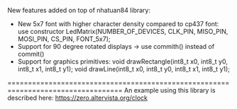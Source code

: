 New features added on top of nhatuan84 library:
- New 5x7 font with higher character density compared to cp437 font: use constructor LedMatrix(NUMBER_OF_DEVICES, CLK_PIN, MISO_PIN, MOSI_PIN, CS_PIN, FONT_5x7);
- Support for 90 degree rotated displays -> use commith() instead of commit()
- Support for graphics primitives:
    void drawRectangle(int8_t x0, int8_t y0, int8_t x1, int8_t y1);
    void drawLine(int8_t x0, int8_t y0, int8_t x1, int8_t y1);

==================================================================================
An example using this library is described here: https://zero.altervista.org/clock
